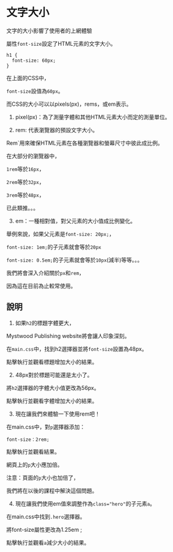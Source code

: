 # 文字大小

文字的大小影響了使用者的上網體驗

屬性`font-size`設定了HTML元素的文字大小。

```
h1 {
  font-size: 60px; 
}
```

在上面的CSS中，

`font-size`設值為`60px`。

而CSS的大小可以以pixels(px)，rems，或em表示。

1. pixel(px)：為了測量字體和其他HTML元素大小而定的測量單位。

2. rem: 代表瀏覽器的預設文字大小。

Rem`用來確保HTML元素在各種瀏覽器和螢幕尺寸中彼此成比例。

在大部分的瀏覽器中，

`1rem`等於`16px`，

`2rem`等於`32px`，

`3rem`等於`48px`，

已此類推。。。

3. em：一種相對值，對父元素的大小值成比例變化。

舉例來說，如果父元素是`font-size: 20px;`，

`font-size: 1em;`的子元素就會等於`20px`

`font-size: 0.5em;`的子元素就會等於`10px`(減半)等等。。。

我們將會深入介紹關於`px`和`rem`，

因為這在目前為止較常使用。

## 說明

1. 如果`h2`的標題字體更大，

Mystwood Publishing website將會讓人印象深刻。

在`main.css`中，找到h2選擇器並將`font-size`設置為48px。

點擊執行並觀看標題增加大小的結果。

2. 48px對於標題可能還是太小了。

將`h2`選擇器的字體大小值更改為56px。

點擊執行並觀看字體增加大小的結果。

3. 現在讓我們來體驗一下使用rem吧！

在main.css中，對`p`選擇器添加：

`font-size：2rem;`

點擊執行並觀看結果。

網頁上的`p`大小應加倍。

注意：頁面的`p`大小也加倍了，

我們將在以後的課程中解決這個問題。

4. 現在讓我們使用em值來調整作為`class="hero"`的子元素`a`。

在main.css中找到`.hero`選擇器。

將font-size屬性更改為1.25em ;

點擊執行並觀看`a`減少大小的結果。

